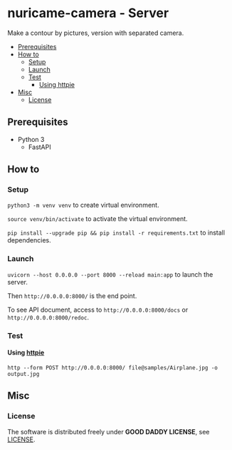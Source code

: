 # nuricame-camera - Server

Make a contour by pictures, version with separated camera.

- [Prerequisites](#prerequisites)
- [How to](#how-to)
  - [Setup](#setup)
  - [Launch](#launch)
  - [Test](#test)
    - [Using httpie](#using-httpie)
- [Misc](#misc)
  - [License](#license)

## Prerequisites

- Python 3
  - FastAPI

## How to

### Setup

`python3 -m venv venv` to create virtual environment.

`source venv/bin/activate` to activate the virtual environment.

`pip install --upgrade pip && pip install -r requirements.txt` to install dependencies.

### Launch

`uvicorn --host 0.0.0.0 --port 8000 --reload main:app` to launch the server.

Then `http://0.0.0.0:8000/` is the end point.

To see API document, access to `http://0.0.0.0:8000/docs` or `http://0.0.0.0:8000/redoc`.

### Test

#### Using [httpie](https://httpie.io)

`http --form POST http://0.0.0.0:8000/ file@samples/Airplane.jpg -o output.jpg`

## Misc

### License

The software is distributed freely under **GOOD DADDY LICENSE**, see [LICENSE](LICENSE).

